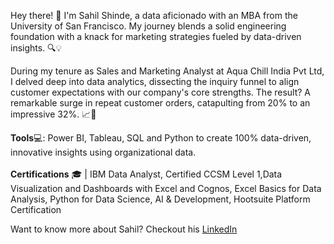 Hey there! 👋 I'm Sahil Shinde, a data aficionado with an MBA from the University of San Francisco. My journey blends a solid engineering foundation with a knack for marketing strategies fueled by data-driven insights. 🔍💡

During my tenure as Sales and Marketing Analyst at Aqua Chill India Pvt Ltd, I delved deep into data analytics, dissecting the inquiry funnel to align customer expectations with our company's core strengths. The result? A remarkable surge in repeat customer orders, catapulting from 20% to an impressive 32%. 📈💼

<strong>Tools</strong>💻: Power BI, Tableau, SQL and Python to create 100% data-driven, innovative insights using organizational data.
<br><br>
<strong>Certifications</strong> 🎓 | IBM Data Analyst, Certified CCSM Level 1,Data Visualization and Dashboards with Excel and Cognos, Excel Basics for Data Analysis, Python for Data Science, AI & Development, Hootsuite Platform Certification

Want to know more about Sahil? Checkout his <a href="https://www.linkedin.com/in/sahilsshinde/">LinkedIn</a>
